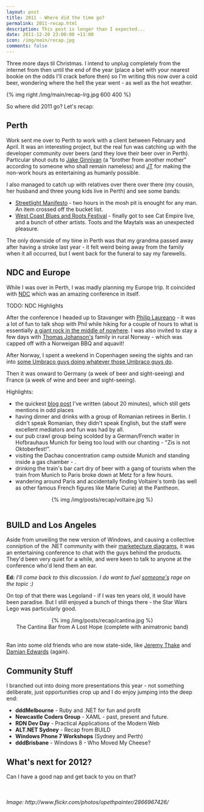 ```yaml
--- 
layout: post
title: 2011 - Where did the time go?
permalink: 2011-recap.html
description: This post is longer than I expected...
date: 2011-12-20 23:00:00 +11:00
icon: /img/main/recap.jpg
comments: false
---
```



<article>

Three more days til Christmas. I intend to unplug completely from the internet from then until the end of the year (place a bet with your nearest bookie on the odds I'll crack before then) so I'm writing this now over a cold beer, wondering where the hell the year went - as well as the hot weather.

{% img right /img/main/recap-lrg.jpg 600 400 %}

So where did 2011 go? Let's recap:

## Perth

Work sent me over to Perth to work with a client between February and April. It was an interesting project, but the real fun was catching up with the developer community over beers (and they love their beer over in Perth). Particular shout outs to [Jake Ginnivan](http://twitter.com/jakeginnivan) (a "brother from another mother" according to someone who shall remain nameless) and [JT](http://twitter.com/jtango18) for making the non-work hours as entertaining as humanly possible.

I also managed to catch up with relatives over there over there (my cousin, her husband and three young kids live in Perth) and see some bands:

 - [Streetlight Manifesto](http://streetlightmanifesto.com/) - two hours in the mosh pit is enought for any man. An item crossed off the bucket list.
 - [West Coast Blues and Roots Festival](http://westcoastbluesnroots.com.au/) - finally got to see Cat Empire live, and a bunch of other artists. Toots and the Maytals was an unexpected pleasure.

The only downside of my time in Perth was that my grandma passed away after having a stroke last year - it felt weird being away from the family when it all occurred, but I went back for the funeral to say my farewells.

## NDC and Europe

While I was over in Perth, I was madly planning my Europe trip. It coincided with [NDC](http://www.ndcoslo.com/) which was an amazing conference in itself.

TODO: NDC Highlights

After the conference I headed up to Stavanger with [Philip Laureano](http://twitter.com/philiplaureano) - it was a lot of fun to talk shop with Phil while hiking for a couple of hours to what is essentially [a giant rock in the middle of nowhere](http://i.telegraph.co.uk/multimedia/archive/01359/Stavanger_1359940c.jpg). I was also invited to stay a few days with [Thomas Johanson's](http://twitter.com/thomasjo) family in rural Norway - which was capped off with a Norweigan BBQ and aquavit!

After Norway, I spent a weekend in Copenhagen seeing the sights and ran into [some Umbraco guys doing whatever those Umbraco guys do](http://umbraco.com/cg11).

Then it was onward to Germany (a week of beer and sight-seeing) and France (a week of wine and beer and sight-seeing).

Highlights:

 - the quickest [blog post](/inotifypropertychanged-stop-the-madness.html) I've written (about 20 minutes), which still gets mentions in odd places
 - having dinner and drinks with a group of Romanian retirees in Berlin. I didn't speak Romanian, they didn't speak English, but the staff were excellent mediators and fun was had by all.
 - our pub crawl group being scolded by a German/French waiter in Hofbrauhaus Munich for being too loud with our chanting - "Zis is not Oktoberfest!".
 - visiting the Dachau concentration camp outside Munich and standing inside a gas chamber - .
 - drinking the train's bar cart dry of beer with a gang of tourists when the train from Munich to Paris broke down at Metz for a few hours.
 - wandering around Paris and accidentally finding Voltaire's tomb (as well as other famous French figures like Marie Curie) at the Pantheon.

<center>{% img /img/posts/recap/voltaire.jpg %}</center>

<br />

## BUILD and Los Angeles

Aside from unveiling the new version of Windows, and causing a collective conniption of the .NET community with their [marketecture diagrams](http://dougseven.com/2011/09/15/a-bad-picture-is-worth-a-thousand-long-discussions/), it was an entertaining conference to chat with the guys behind the products. They'd been very quiet for a while, and were keen to talk to anyone at the conference who'd lend them an ear. 

**Ed:** *I'll come back to this discussion. I do want to fuel [someone's](http://twitter.com/MossyBlog) rage on the topic :)*

On top of that there was Legoland - if I was ten years old, it would have been paradise. But I still enjoyed a bunch of things there - the Star Wars Lego was particularly good. 

<center>{% img /img/posts/recap/cantina.jpg %}</center>

<center>The Cantina Bar from A Lost Hope (complete with animatronic band)</center>

<br />

Ran into some old friends who are now state-side, like [Jeremy Thake](http://twitter.com/jthake) and [Damian Edwards](http://twitter.com/damianedwards) (again).  

## Community Stuff

I branched out into doing more presentations this year - not something deliberate, just opportunities crop up and I do enjoy jumping into the deep end:

- **dddMelbourne** - Ruby and .NET for fun and profit
- **Newcastle Coders Group** - XAML - past, present and future.
- **RDN Dev Day** - Practical Applications of the Modern Web
- **ALT.NET Sydney** - Recap from BUILD
- **Windows Phone 7 Workshops** (Sydney and Perth)
- **dddBrisbane** - Windows 8 - Who Moved My Cheese?


## What's next for 2012? 

Can I have a good nap and get back to you on that?


</article>

<div style="margin-top: 50px">
<em>Image: http://www.flickr.com/photos/opethpainter/2866967426/</em>
</div>